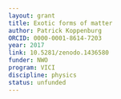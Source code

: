 ```yaml
---
layout: grant
title: Exotic forms of matter
author: Patrick Koppenburg
ORCID: 0000-0001-8614-7203
year: 2017
link: 10.5281/zenodo.1436580
funder: NWO
program: VICI
discipline: physics
status: unfunded
---
```

